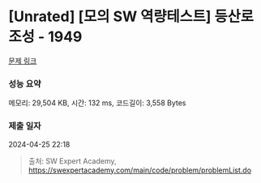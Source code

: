# [Unrated] [모의 SW 역량테스트] 등산로 조성 - 1949 

[문제 링크](https://swexpertacademy.com/main/code/problem/problemDetail.do?contestProbId=AV5PoOKKAPIDFAUq) 

### 성능 요약

메모리: 29,504 KB, 시간: 132 ms, 코드길이: 3,558 Bytes

### 제출 일자

2024-04-25 22:18



> 출처: SW Expert Academy, https://swexpertacademy.com/main/code/problem/problemList.do